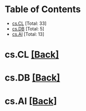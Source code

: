 <div id=toc></div>

# Table of Contents

- [cs.CL](#cs.CL) [Total: 33]
- [cs.DB](#cs.DB) [Total: 5]
- [cs.AI](#cs.AI) [Total: 13]


<div id='cs.CL'></div>

# cs.CL [[Back]](#toc)



<div id='cs.DB'></div>

# cs.DB [[Back]](#toc)



<div id='cs.AI'></div>

# cs.AI [[Back]](#toc)


